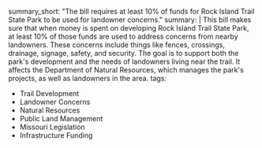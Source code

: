 summary_short: "The bill requires at least 10% of funds for Rock Island Trail State Park to be used for landowner concerns."
summary: |
  This bill makes sure that when money is spent on developing Rock Island Trail State Park, at least 10% of those funds are used to address concerns from nearby landowners. These concerns include things like fences, crossings, drainage, signage, safety, and security. The goal is to support both the park's development and the needs of landowners living near the trail. It affects the Department of Natural Resources, which manages the park's projects, as well as landowners in the area.
tags:
  - Trail Development
  - Landowner Concerns
  - Natural Resources
  - Public Land Management
  - Missouri Legislation
  - Infrastructure Funding
